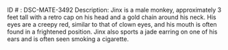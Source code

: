 ID # : DSC-MATE-3492
Description: Jinx is a male monkey, approximately 3 feet tall with a retro cap on his head and a gold chain around his neck. His eyes are a creepy red, similar to that of clown eyes, and his mouth is often found in a frightened position. Jinx also sports a jade earring on one of his ears and is often seen smoking a cigarette.